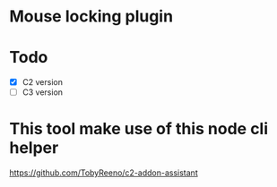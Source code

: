 # Mouse locking plugin

# Todo
- [X] C2 version
- [ ] C3 version

# This tool make use of this node cli helper
https://github.com/TobyReeno/c2-addon-assistant
